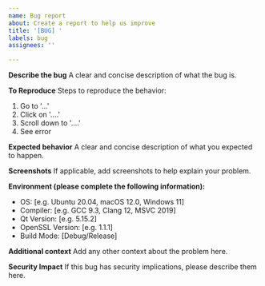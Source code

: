 ```yaml
---
name: Bug report
about: Create a report to help us improve
title: '[BUG] '
labels: bug
assignees: ''

---
```


**Describe the bug**
A clear and concise description of what the bug is.

**To Reproduce**
Steps to reproduce the behavior:
1. Go to '...'
2. Click on '....'
3. Scroll down to '....'
4. See error

**Expected behavior**
A clear and concise description of what you expected to happen.

**Screenshots**
If applicable, add screenshots to help explain your problem.

**Environment (please complete the following information):**
- OS: [e.g. Ubuntu 20.04, macOS 12.0, Windows 11]
- Compiler: [e.g. GCC 9.3, Clang 12, MSVC 2019]
- Qt Version: [e.g. 5.15.2]
- OpenSSL Version: [e.g. 1.1.1]
- Build Mode: [Debug/Release]

**Additional context**
Add any other context about the problem here.

**Security Impact**
If this bug has security implications, please describe them here.
